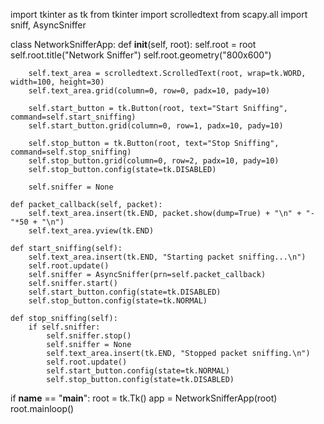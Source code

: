 import tkinter as tk
from tkinter import scrolledtext
from scapy.all import sniff, AsyncSniffer

class NetworkSnifferApp:
    def __init__(self, root):
        self.root = root
        self.root.title("Network Sniffer")
        self.root.geometry("800x600")

        self.text_area = scrolledtext.ScrolledText(root, wrap=tk.WORD, width=100, height=30)
        self.text_area.grid(column=0, row=0, padx=10, pady=10)

        self.start_button = tk.Button(root, text="Start Sniffing", command=self.start_sniffing)
        self.start_button.grid(column=0, row=1, padx=10, pady=10)

        self.stop_button = tk.Button(root, text="Stop Sniffing", command=self.stop_sniffing)
        self.stop_button.grid(column=0, row=2, padx=10, pady=10)
        self.stop_button.config(state=tk.DISABLED)

        self.sniffer = None

    def packet_callback(self, packet):
        self.text_area.insert(tk.END, packet.show(dump=True) + "\n" + "-"*50 + "\n")
        self.text_area.yview(tk.END)

    def start_sniffing(self):
        self.text_area.insert(tk.END, "Starting packet sniffing...\n")
        self.root.update()
        self.sniffer = AsyncSniffer(prn=self.packet_callback)
        self.sniffer.start()
        self.start_button.config(state=tk.DISABLED)
        self.stop_button.config(state=tk.NORMAL)

    def stop_sniffing(self):
        if self.sniffer:
            self.sniffer.stop()
            self.sniffer = None
            self.text_area.insert(tk.END, "Stopped packet sniffing.\n")
            self.root.update()
            self.start_button.config(state=tk.NORMAL)
            self.stop_button.config(state=tk.DISABLED)

if __name__ == "__main__":
    root = tk.Tk()
    app = NetworkSnifferApp(root)
    root.mainloop()
